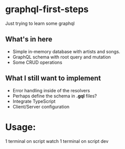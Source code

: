 # graphql-first-steps
Just trying to learn some graphql

## What's in here
- Simple in-memory database with artists and songs.
- GraphQL schema with root query and mutation
- Some CRUD operations

## What I still want to implement
- Error handling inside of the resolvers
- Perhaps define the schema in **.gql** files?
- Integrate TypeScript
- Client/Server configuration


# Usage:
1 terminal on script watch
1 terminal on script dev
